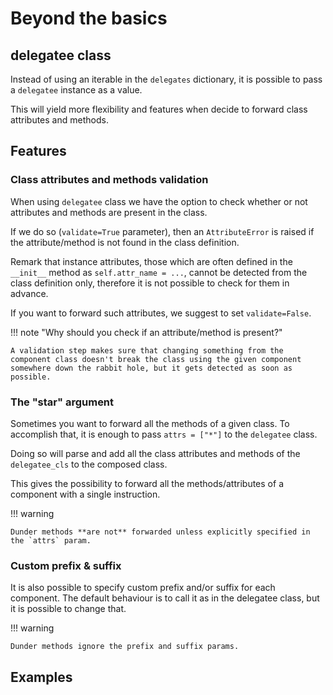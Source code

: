 # Beyond the basics

## delegatee class

Instead of using an iterable in the `delegates` dictionary, it is possible to pass a `delegatee` instance as a value.

This will yield more flexibility and features when decide to forward class attributes and methods.

## Features

### Class attributes and methods validation

When using `delegatee` class we have the option to check whether or not attributes and methods are present in the class.

If we do so (`validate=True` parameter), then an `AttributeError` is raised if the attribute/method is not found in the class definition.

Remark that instance attributes, those which are often defined in the `__init__` method as `self.attr_name = ...`, cannot be detected from the class definition only, therefore it is not possible to check for them in advance.

If you want to forward such attributes, we suggest to set `validate=False`.

!!! note "Why should you check if an attribute/method is present?"

    A validation step makes sure that changing something from the component class doesn't break the class using the given component somewhere down the rabbit hole, but it gets detected as soon as possible.

### The "star" argument

Sometimes you want to forward all the methods of a given class. To accomplish that, it is enough to pass `attrs = ["*"]` to the `delegatee` class.

Doing so will parse and add all the class attributes and methods of the `delegatee_cls` to the composed class.

This gives the possibility to forward all the methods/attributes of a component with a single instruction.

!!! warning

    Dunder methods **are not** forwarded unless explicitly specified in the `attrs` param.

### Custom prefix & suffix

It is also possible to specify custom prefix and/or suffix for each component. The default behaviour is to call it as in the delegatee class, but it is possible to change that.

!!! warning

    Dunder methods ignore the prefix and suffix params.


## Examples
